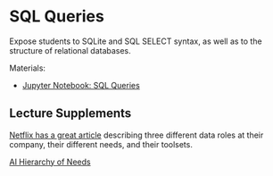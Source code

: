 # SQL Queries

Expose students to SQLite and SQL SELECT syntax, as well as to the structure of relational databases.

Materials:
- [Jupyter Notebook: SQL Queries](sql_queries.ipynb)

## Lecture Supplements

[Netflix has a great article](https://medium.com/netflix-techblog/notebook-innovation-591ee3221233) describing three different data roles at their company, their different needs, and their toolsets.

[AI Hierarchy of Needs](https://hackernoon.com/the-ai-hierarchy-of-needs-18f111fcc007)
